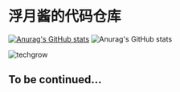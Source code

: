 # 浮月酱的代码仓库
[![Anurag's GitHub stats](https://github-readme-stats.vercel.app/api?username=anuraghazra)](https://github.com/anuraghazra/github-readme-stats)
![Anurag's GitHub stats](https://github-readme-stats.vercel.app/api?username=anuraghazra&show_icons=true&theme=dracula)

![techgrow](https://user-images.githubusercontent.com/43753416/191948912-e1de4891-1215-48af-9a12-e468c07fe0cf.png)
## To be continued...
